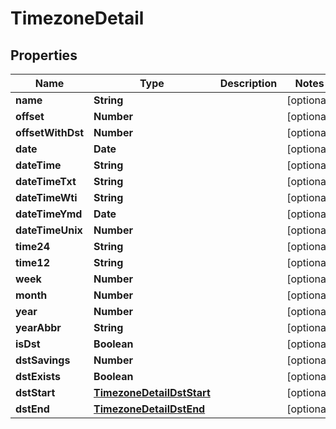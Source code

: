 # TimezoneDetail

## Properties

Name | Type | Description | Notes
------------ | ------------- | ------------- | -------------
**name** | **String** |  | [optional] 
**offset** | **Number** |  | [optional] 
**offsetWithDst** | **Number** |  | [optional] 
**date** | **Date** |  | [optional] 
**dateTime** | **String** |  | [optional] 
**dateTimeTxt** | **String** |  | [optional] 
**dateTimeWti** | **String** |  | [optional] 
**dateTimeYmd** | **Date** |  | [optional] 
**dateTimeUnix** | **Number** |  | [optional] 
**time24** | **String** |  | [optional] 
**time12** | **String** |  | [optional] 
**week** | **Number** |  | [optional] 
**month** | **Number** |  | [optional] 
**year** | **Number** |  | [optional] 
**yearAbbr** | **String** |  | [optional] 
**isDst** | **Boolean** |  | [optional] 
**dstSavings** | **Number** |  | [optional] 
**dstExists** | **Boolean** |  | [optional] 
**dstStart** | [**TimezoneDetailDstStart**](TimezoneDetailDstStart.md) |  | [optional] 
**dstEnd** | [**TimezoneDetailDstEnd**](TimezoneDetailDstEnd.md) |  | [optional] 


